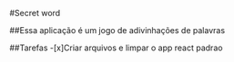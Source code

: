 #Secret word

##Essa aplicação é um jogo de adivinhações de palavras

##Tarefas
-[x]Criar arquivos e limpar o app react padrao 
<br>